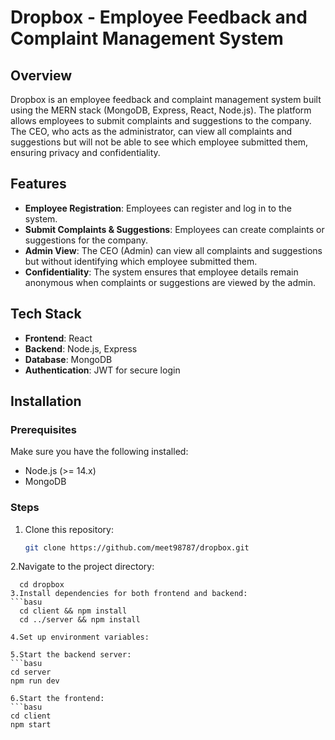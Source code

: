# Dropbox - Employee Feedback and Complaint Management System

## Overview
Dropbox is an employee feedback and complaint management system built using the MERN stack (MongoDB, Express, React, Node.js). The platform allows employees to submit complaints and suggestions to the company. The CEO, who acts as the administrator, can view all complaints and suggestions but will not be able to see which employee submitted them, ensuring privacy and confidentiality.

## Features
- **Employee Registration**: Employees can register and log in to the system.
- **Submit Complaints & Suggestions**: Employees can create complaints or suggestions for the company.
- **Admin View**: The CEO (Admin) can view all complaints and suggestions but without identifying which employee submitted them.
- **Confidentiality**: The system ensures that employee details remain anonymous when complaints or suggestions are viewed by the admin.

## Tech Stack
- **Frontend**: React
- **Backend**: Node.js, Express
- **Database**: MongoDB
- **Authentication**: JWT for secure login

## Installation
### Prerequisites
Make sure you have the following installed:
- Node.js (>= 14.x)
- MongoDB

### Steps
1. Clone this repository:
   ```bash
   git clone https://github.com/meet98787/dropbox.git

2.Navigate to the project directory:
```basu
  cd dropbox
3.Install dependencies for both frontend and backend:
```basu
  cd client && npm install
  cd ../server && npm install

4.Set up environment variables:

5.Start the backend server:
```basu
cd server
npm run dev

6.Start the frontend:
```basu
cd client
npm start

